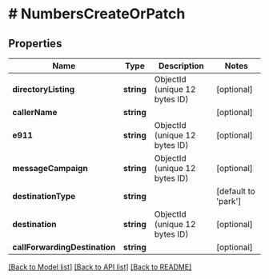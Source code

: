 # # NumbersCreateOrPatch

## Properties

Name | Type | Description | Notes
------------ | ------------- | ------------- | -------------
**directoryListing** | **string** | ObjectId (unique 12 bytes ID) | [optional]
**callerName** | **string** |  | [optional]
**e911** | **string** | ObjectId (unique 12 bytes ID) | [optional]
**messageCampaign** | **string** | ObjectId (unique 12 bytes ID) | [optional]
**destinationType** | **string** |  | [default to 'park']
**destination** | **string** | ObjectId (unique 12 bytes ID) | [optional]
**callForwardingDestination** | **string** |  | [optional]

[[Back to Model list]](../../README.md#models) [[Back to API list]](../../README.md#endpoints) [[Back to README]](../../README.md)
